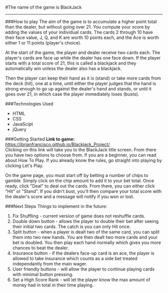 #The name of the game is BlackJack

----
###How to play
The aim of the game is to accumulate a higher point total than the dealer, but without going over 21. You compute your score by adding the values of your individual cards. The cards 2 through 10 have their face value, J, Q, and K are worth 10 points each, and the Ace is worth either 1 or 11 points (player's choice).  
  
At the start of the game, the player and dealer receive two cards each. The player's cards are face up while the dealer has one face down. If the player starts with a total score of 21, this is called a blackjack and they automatically win unless the dealer also has a blackjack.
  
Then the player can keep their hand as it is (stand) or take more cards from the deck (hit), one at a time, until either the player judges that the hand is strong enough to go up against the dealer's hand and stands, or until it goes over 21, in which case the player immediately loses (busts).
  
###Technologies Used

- HTML 
- CSS
- JavaScipt
- jQuery

###Getting Started
**Link to game:** https://ibrianfrancisco.github.io/Blackjack_Project/  
Clicking on this link will take you to the BlackJack title screen. From there you have two options to choose from. If you are a beginner, you can read about How To Play. If you already know the rules, go straight into playing by clicking Let's Play.

On the game page, you must start off by betting a number of chips to gamble. Simply click on the chip amount to add it to your bet total. Once ready, click "Deal" to deal out the cards. From there, you can either click "Hit" or "Stand". If you didn't bust, you'll then compare your total score with the dealer's score and a message will notify if you won or lost.

###Next Steps
Things to implement in the future:


  1. Fix Shuffling - current version of game does not reshuffle cards.
  2. Double down button - allows the player to double their bet after seeing their initial two cards. The catch is you can only Hit once.
  3. Split button - when a player is dealt two of the same card, you can split them into two new hands. You are then dealt two more cards and your bet is doubled. You then play each hand normally which gives you more chances to beat the dealer.
  4. Insurance button - if the dealers face-up card is an ace, the player is allowed to take insurance which counts as a side bet treated independantly from the main wager.
  5. User friendly buttons - will allow the player to continue playing cards with minimal button pressing. 
  6. Set a High Score Rank - will let the player know the max amount of money had in total in their time playing.